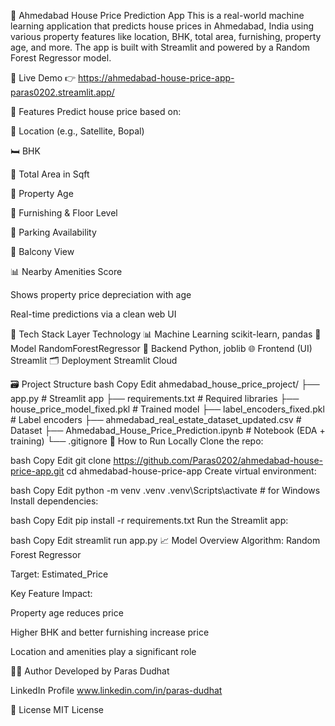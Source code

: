 🏡 Ahmedabad House Price Prediction App
This is a real-world machine learning application that predicts house prices in Ahmedabad, India using various property features like location, BHK, total area, furnishing, property age, and more. The app is built with Streamlit and powered by a Random Forest Regressor model.

🔗 Live Demo
👉 https://ahmedabad-house-price-app-paras0202.streamlit.app/

📌 Features
Predict house price based on:

📍 Location (e.g., Satellite, Bopal)

🛏️ BHK

📐 Total Area in Sqft

🏢 Property Age

🚪 Furnishing & Floor Level

🚗 Parking Availability

🌳 Balcony View

📊 Nearby Amenities Score

Shows property price depreciation with age

Real-time predictions via a clean web UI

🧠 Tech Stack
Layer Technology
📊 Machine Learning scikit-learn, pandas
🧮 Model RandomForestRegressor
🧱 Backend Python, joblib
🌐 Frontend (UI) Streamlit
🗂️ Deployment Streamlit Cloud

🗃️ Project Structure
bash
Copy
Edit
ahmedabad_house_price_project/
├── app.py # Streamlit app
├── requirements.txt # Required libraries
├── house_price_model_fixed.pkl # Trained model
├── label_encoders_fixed.pkl # Label encoders
├── ahmedabad_real_estate_dataset_updated.csv # Dataset
├── Ahmedabad_House_Price_Prediction.ipynb # Notebook (EDA + training)
└── .gitignore
🚀 How to Run Locally
Clone the repo:

bash
Copy
Edit
git clone https://github.com/Paras0202/ahmedabad-house-price-app.git
cd ahmedabad-house-price-app
Create virtual environment:

bash
Copy
Edit
python -m venv .venv
.venv\Scripts\activate # for Windows
Install dependencies:

bash
Copy
Edit
pip install -r requirements.txt
Run the Streamlit app:

bash
Copy
Edit
streamlit run app.py
📈 Model Overview
Algorithm: Random Forest Regressor

Target: Estimated_Price

Key Feature Impact:

Property age reduces price

Higher BHK and better furnishing increase price

Location and amenities play a significant role

👨‍💻 Author
Developed by Paras Dudhat

LinkedIn Profile www.linkedin.com/in/paras-dudhat

📄 License
MIT License
